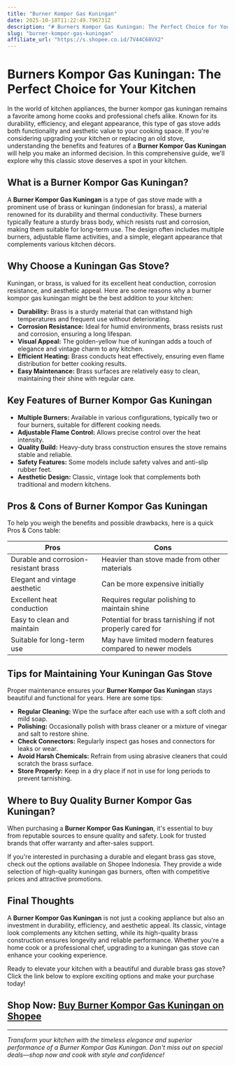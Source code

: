 ```yaml
---
title: "Burner Kompor Gas Kuningan"
date: 2025-10-18T11:22:49.796731Z
description: "# Burners Kompor Gas Kuningan: The Perfect Choice for Your Kitchen..."
slug: "burner-kompor-gas-kuningan"
affiliate_url: "https://s.shopee.co.id/7V44C68VX2"
---
```

# Burners Kompor Gas Kuningan: The Perfect Choice for Your Kitchen

In the world of kitchen appliances, the burner kompor gas kuningan remains a favorite among home cooks and professional chefs alike. Known for its durability, efficiency, and elegant appearance, this type of gas stove adds both functionality and aesthetic value to your cooking space. If you're considering upgrading your kitchen or replacing an old stove, understanding the benefits and features of a **Burner Kompor Gas Kuningan** will help you make an informed decision. In this comprehensive guide, we'll explore why this classic stove deserves a spot in your kitchen.

## What is a Burner Kompor Gas Kuningan?

A **Burner Kompor Gas Kuningan** is a type of gas stove made with a prominent use of brass or kuningan (indonesian for brass), a material renowned for its durability and thermal conductivity. These burners typically feature a sturdy brass body, which resists rust and corrosion, making them suitable for long-term use. The design often includes multiple burners, adjustable flame activities, and a simple, elegant appearance that complements various kitchen décors.

## Why Choose a Kuningan Gas Stove?

Kuningan, or brass, is valued for its excellent heat conduction, corrosion resistance, and aesthetic appeal. Here are some reasons why a burner kompor gas kuningan might be the best addition to your kitchen:

- **Durability:** Brass is a sturdy material that can withstand high temperatures and frequent use without deteriorating.
- **Corrosion Resistance:** Ideal for humid environments, brass resists rust and corrosion, ensuring a long lifespan.
- **Visual Appeal:** The golden-yellow hue of kuningan adds a touch of elegance and vintage charm to any kitchen.
- **Efficient Heating:** Brass conducts heat effectively, ensuring even flame distribution for better cooking results.
- **Easy Maintenance:** Brass surfaces are relatively easy to clean, maintaining their shine with regular care.

## Key Features of Burner Kompor Gas Kuningan

- **Multiple Burners:** Available in various configurations, typically two or four burners, suitable for different cooking needs.
- **Adjustable Flame Control:** Allows precise control over the heat intensity.
- **Quality Build:** Heavy-duty brass construction ensures the stove remains stable and reliable.
- **Safety Features:** Some models include safety valves and anti-slip rubber feet.
- **Aesthetic Design:** Classic, vintage look that complements both traditional and modern kitchens.

## Pros & Cons of Burner Kompor Gas Kuningan

To help you weigh the benefits and possible drawbacks, here is a quick Pros & Cons table:

| Pros                                   | Cons                                    |
|----------------------------------------|----------------------------------------|
| Durable and corrosion-resistant brass | Heavier than stove made from other materials |
| Elegant and vintage aesthetic         | Can be more expensive initially      |
| Excellent heat conduction             | Requires regular polishing to maintain shine |
| Easy to clean and maintain            | Potential for brass tarnishing if not properly cared for |
| Suitable for long-term use            | May have limited modern features compared to newer models |

## Tips for Maintaining Your Kuningan Gas Stove

Proper maintenance ensures your **Burner Kompor Gas Kuningan** stays beautiful and functional for years. Here are some tips:

- **Regular Cleaning:** Wipe the surface after each use with a soft cloth and mild soap.
- **Polishing:** Occasionally polish with brass cleaner or a mixture of vinegar and salt to restore shine.
- **Check Connectors:** Regularly inspect gas hoses and connectors for leaks or wear.
- **Avoid Harsh Chemicals:** Refrain from using abrasive cleaners that could scratch the brass surface.
- **Store Properly:** Keep in a dry place if not in use for long periods to prevent tarnishing.

## Where to Buy Quality Burner Kompor Gas Kuningan?

When purchasing a **Burner Kompor Gas Kuningan**, it's essential to buy from reputable sources to ensure quality and safety. Look for trusted brands that offer warranty and after-sales support.

If you're interested in purchasing a durable and elegant brass gas stove, check out the options available on Shopee Indonesia. They provide a wide selection of high-quality kuningan gas burners, often with competitive prices and attractive promotions.

## Final Thoughts

A **Burner Kompor Gas Kuningan** is not just a cooking appliance but also an investment in durability, efficiency, and aesthetic appeal. Its classic, vintage look complements any kitchen setting, while its high-quality brass construction ensures longevity and reliable performance. Whether you're a home cook or a professional chef, upgrading to a kuningan gas stove can enhance your cooking experience.

Ready to elevate your kitchen with a beautiful and durable brass gas stove? Click the link below to explore exciting options and make your purchase today!

## Shop Now: [Buy Burner Kompor Gas Kuningan on Shopee](https://s.shopee.co.id/7V44C68VX2)

---

*Transform your kitchen with the timeless elegance and superior performance of a Burner Kompor Gas Kuningan. Don't miss out on special deals—shop now and cook with style and confidence!*